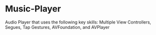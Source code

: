 # Music-Player
Audio Player that uses the following key skills: Multiple View Controllers, Segues, Tap Gestures, AVFoundation, and AVPlayer
